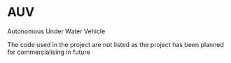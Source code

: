 # AUV
Autonomous Under Water Vehicle 

The code used in the project are not listed as the project has been planned for commercialising in future
